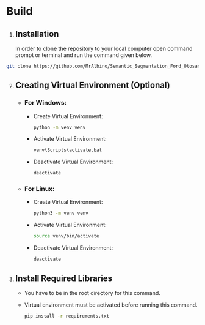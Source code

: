 # Build
1. ## Installation

    In order to clone the repository to your local computer open command prompt or terminal and run the command given below.
```bash
git clone https://github.com/MrAlbino/Semantic_Segmentation_Ford_Otosan.git
```

2. ## Creating Virtual Environment (Optional)

    * ### For Windows:
      * Create Virtual Environment:

        ```bash
        python -m venv venv
        ``` 
       * Activate Virtual Environment:

            ```bash
            venv\Scripts\activate.bat
            ```
        * Deactivate Virtual Environment:

            ```bash
            deactivate
            ```
    * ### For Linux:
        * Create Virtual Environment:

            ```bash
            python3 -m venv venv
            ``` 
       * Activate Virtual Environment:

            ```bash
            source venv/bin/activate
            ```
        * Deactivate Virtual Environment:

            ```bash
            deactivate
            ```
3. ## Install Required Libraries
   * You have to be in the root directory for this command.
   * Virtual environment must be activated before running this command.
  
        ```bash
        pip install -r requirements.txt
        ``` 

